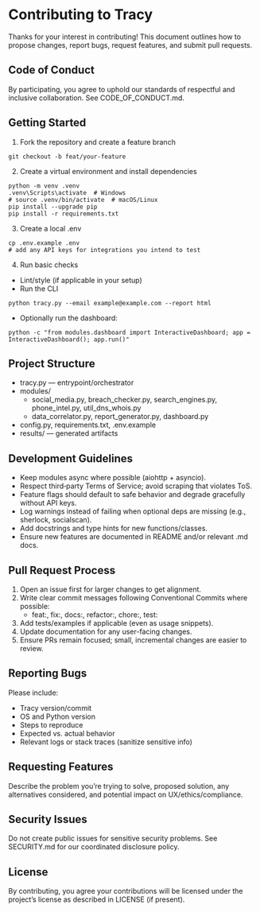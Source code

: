 # Contributing to Tracy

Thanks for your interest in contributing! This document outlines how to propose changes, report bugs, request features, and submit pull requests.

## Code of Conduct

By participating, you agree to uphold our standards of respectful and inclusive collaboration. See CODE_OF_CONDUCT.md.

## Getting Started

1) Fork the repository and create a feature branch
```
git checkout -b feat/your-feature
```

2) Create a virtual environment and install dependencies
```
python -m venv .venv
.venv\Scripts\activate  # Windows
# source .venv/bin/activate  # macOS/Linux
pip install --upgrade pip
pip install -r requirements.txt
```

3) Create a local .env
```
cp .env.example .env
# add any API keys for integrations you intend to test
```

4) Run basic checks
- Lint/style (if applicable in your setup)
- Run the CLI
```
python tracy.py --email example@example.com --report html
```

- Optionally run the dashboard:
```
python -c "from modules.dashboard import InteractiveDashboard; app = InteractiveDashboard(); app.run()"
```

## Project Structure

- tracy.py — entrypoint/orchestrator
- modules/
  - social_media.py, breach_checker.py, search_engines.py, phone_intel.py, util_dns_whois.py
  - data_correlator.py, report_generator.py, dashboard.py
- config.py, requirements.txt, .env.example
- results/ — generated artifacts

## Development Guidelines

- Keep modules async where possible (aiohttp + asyncio).
- Respect third‑party Terms of Service; avoid scraping that violates ToS.
- Feature flags should default to safe behavior and degrade gracefully without API keys.
- Log warnings instead of failing when optional deps are missing (e.g., sherlock, socialscan).
- Add docstrings and type hints for new functions/classes.
- Ensure new features are documented in README and/or relevant .md docs.

## Pull Request Process

1. Open an issue first for larger changes to get alignment.
2. Write clear commit messages following Conventional Commits where possible:
   - feat:, fix:, docs:, refactor:, chore:, test:
3. Add tests/examples if applicable (even as usage snippets).
4. Update documentation for any user-facing changes.
5. Ensure PRs remain focused; small, incremental changes are easier to review.

## Reporting Bugs

Please include:
- Tracy version/commit
- OS and Python version
- Steps to reproduce
- Expected vs. actual behavior
- Relevant logs or stack traces (sanitize sensitive info)

## Requesting Features

Describe the problem you’re trying to solve, proposed solution, any alternatives considered, and potential impact on UX/ethics/compliance.

## Security Issues

Do not create public issues for sensitive security problems. See SECURITY.md for our coordinated disclosure policy.

## License

By contributing, you agree your contributions will be licensed under the project’s license as described in LICENSE (if present).
